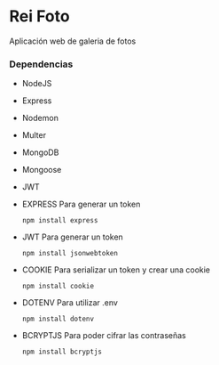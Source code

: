 # Rei Foto
Aplicación web de galeria de fotos

### Dependencias

* NodeJS
* Express
* Nodemon
* Multer
* MongoDB
* Mongoose
* JWT


* EXPRESS
    Para generar un token
    ~~~~
    npm install express
    ~~~~
* JWT
    Para generar un token
    ~~~~
    npm install jsonwebtoken
    ~~~~
* COOKIE
    Para serializar un token y crear una cookie
    ~~~~
    npm install cookie
    ~~~~
* DOTENV
    Para utilizar .env
    ~~~~
    npm install dotenv
    ~~~~

* BCRYPTJS
    Para poder cifrar las contraseñas
    ~~~~
    npm install bcryptjs
    ~~~~
